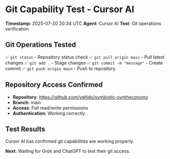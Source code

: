 # Git Capability Test - Cursor AI

**Timestamp**: 2025-07-20 20:34 UTC
**Agent**: Cursor AI
**Test**: Git operations verification

## Git Operations Tested

✅ `git status` - Repository status check
✅ `git pull origin main` - Pull latest changes
✅ `git add .` - Stage changes
✅ `git commit -m "message"` - Create commit
✅ `git push origin main` - Push to repository

## Repository Access Confirmed

- **Repository**: https://github.com/valtido/symbiotic-syntheconomy
- **Branch**: main
- **Access**: Full read/write permissions
- **Authentication**: Working correctly

## Test Results

Cursor AI has confirmed git capabilities are working properly.

**Next**: Waiting for Grok and ChatGPT to test their git access.
